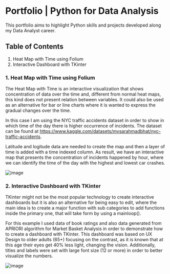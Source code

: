 # Portfolio | Python for Data Analysis
This portfolio aims to highlight Python skills and projects developed along my Data Analyst career.

## Table of Contents
1. Heat Map with Time using Folium
2. Interactive Dashboard with TKinter

### 1. Heat Map with Time using Folium
 The Heat Map with Time is an interactive visualization that shows concentration of data over the time and, different from normal heat maps, this kind does not present relation between variables. It could also be used as an alternative for bar or line charts where it is wanted to express the gradual changes over the time.
 
 In this case I am using the NYC traffic accidents dataset in order to show in which time of the day there is higher occurrence of incidents. The dataset can be found at https://www.kaggle.com/datasets/mysarahmadbhat/nyc-traffic-accidents.
 
 Latitude and logitude data are needed to create the map and then a layer of time is added with a time indexed column. As result, we have an interactive map that presents the concentration of incidents happened by hour, where we can identify the time of the day with the highest and lowest car crashes. 
 
![image](https://user-images.githubusercontent.com/102151691/228522777-f0bcef81-33c6-4781-8aa1-c0338e6badbb.png)

 
 ### 2. Interactive Dashboard with TKinter
 TKinter might not be the most popular technology to create interactive dashboards but it is also an alternative for being easy to edit, where the main idea is to create a major function with sub categories to add functions inside the primary one, that will take form by using a mainloop().
 
 For this example I used data of book ratings and also data generated from APRIORI algorithm for Market Basket Analysis in order to demonstrate how to create a dashboard with TKinter. This dashboard was based on UX Design to older adults (65+) focusing on the contrast, as it is known that at this age their eyes get 40% less light, changing the vision. Additionally, titles and labels were set with large font size (12 or more) in order to better visualize the numbers.
 
![image](https://user-images.githubusercontent.com/102151691/228522824-f391c510-bb35-4487-a2c6-658291296d8e.png)
